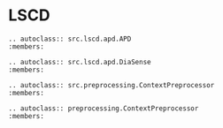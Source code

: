 # LSCD

```{eval-rst}  
.. autoclass:: src.lscd.apd.APD
:members:
```

```{eval-rst}  
.. autoclass:: src.lscd.apd.DiaSense
:members:
```

```{eval-rst}  
.. autoclass:: src.preprocessing.ContextPreprocessor
:members:
```

```{eval-rst}  
.. autoclass:: preprocessing.ContextPreprocessor
:members:
```
